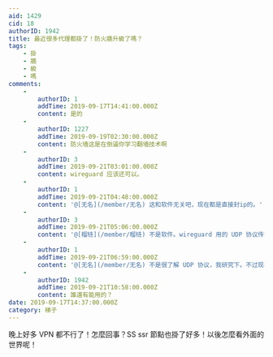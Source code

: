 ```yaml
---
aid: 1429
cid: 18
authorID: 1942
title: 最近很多代理都掛了！防火牆升級了嗎？
tags:
    - 掛
    - 牆
    - 級
    - 嗎
comments:
    -
        authorID: 1
        addTime: 2019-09-17T14:41:00.000Z
        content: 是的
    -
        authorID: 1227
        addTime: 2019-09-19T02:30:00.000Z
        content: 防火墙这是在倒逼你学习翻墙技术啊
    -
        authorID: 3
        addTime: 2019-09-21T03:01:00.000Z
        content: wireguard 应该还可以。
    -
        authorID: 1
        addTime: 2019-09-21T04:48:00.000Z
        content: '@[无名](/member/无名) 这和软件无关吧，现在都是直接封ip的。'
    -
        authorID: 3
        addTime: 2019-09-21T05:06:00.000Z
        content: '@[榴梿](/member/榴梿) 不是软件。wireguard 用的 UDP 协议传输，服务器被墙了还能连用的吧？'
    -
        authorID: 1
        addTime: 2019-09-21T06:59:00.000Z
        content: '@[无名](/member/无名) 不是很了解 UDP 协议，我研究下。不过现在悲伤的是，我服务器都登不上……'
    -
        authorID: 1942
        addTime: 2019-09-21T10:58:00.000Z
        content: 誰還有能用的？
date: 2019-09-17T14:37:00.000Z
category: 梯子
---
```


晚上好多 VPN 都不行了！怎麼回事？SS ssr 節點也掛了好多！以後怎麼看外面的世界呢！
